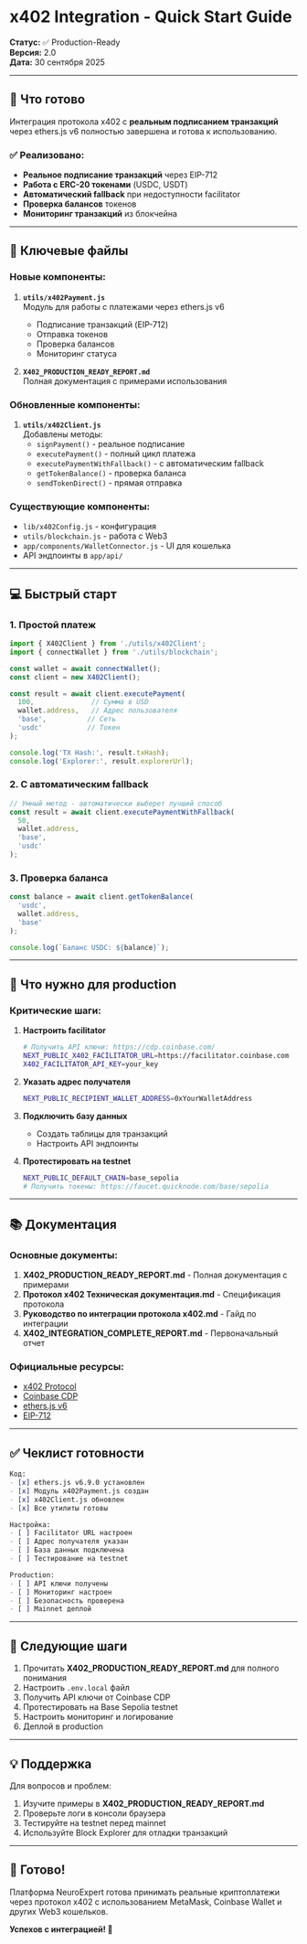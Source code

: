 # x402 Integration - Quick Start Guide

**Статус:** ✅ Production-Ready  
**Версия:** 2.0  
**Дата:** 30 сентября 2025

---

## 🚀 Что готово

Интеграция протокола x402 с **реальным подписанием транзакций** через ethers.js v6 полностью завершена и готова к использованию.

### ✅ Реализовано:

- **Реальное подписание транзакций** через EIP-712
- **Работа с ERC-20 токенами** (USDC, USDT)
- **Автоматический fallback** при недоступности facilitator
- **Проверка балансов** токенов
- **Мониторинг транзакций** из блокчейна

---

## 📁 Ключевые файлы

### Новые компоненты:

1. **`utils/x402Payment.js`**  
   Модуль для работы с платежами через ethers.js v6
   - Подписание транзакций (EIP-712)
   - Отправка токенов
   - Проверка балансов
   - Мониторинг статуса

2. **`X402_PRODUCTION_READY_REPORT.md`**  
   Полная документация с примерами использования

### Обновленные компоненты:

1. **`utils/x402Client.js`**  
   Добавлены методы:
   - `signPayment()` - реальное подписание
   - `executePayment()` - полный цикл платежа
   - `executePaymentWithFallback()` - с автоматическим fallback
   - `getTokenBalance()` - проверка баланса
   - `sendTokenDirect()` - прямая отправка

### Существующие компоненты:

- `lib/x402Config.js` - конфигурация
- `utils/blockchain.js` - работа с Web3
- `app/components/WalletConnector.js` - UI для кошелька
- API эндпоинты в `app/api/`

---

## 💻 Быстрый старт

### 1. Простой платеж

```javascript
import { X402Client } from './utils/x402Client';
import { connectWallet } from './utils/blockchain';

const wallet = await connectWallet();
const client = new X402Client();

const result = await client.executePayment(
  100,              // Сумма в USD
  wallet.address,   // Адрес пользователя
  'base',          // Сеть
  'usdc'           // Токен
);

console.log('TX Hash:', result.txHash);
console.log('Explorer:', result.explorerUrl);
```

### 2. С автоматическим fallback

```javascript
// Умный метод - автоматически выберет лучший способ
const result = await client.executePaymentWithFallback(
  50,
  wallet.address,
  'base',
  'usdc'
);
```

### 3. Проверка баланса

```javascript
const balance = await client.getTokenBalance(
  'usdc',
  wallet.address,
  'base'
);

console.log(`Баланс USDC: ${balance}`);
```

---

## 🔧 Что нужно для production

### Критические шаги:

1. **Настроить facilitator**
   ```bash
   # Получить API ключи: https://cdp.coinbase.com/
   NEXT_PUBLIC_X402_FACILITATOR_URL=https://facilitator.coinbase.com
   X402_FACILITATOR_API_KEY=your_key
   ```

2. **Указать адрес получателя**
   ```bash
   NEXT_PUBLIC_RECIPIENT_WALLET_ADDRESS=0xYourWalletAddress
   ```

3. **Подключить базу данных**
   - Создать таблицы для транзакций
   - Настроить API эндпоинты

4. **Протестировать на testnet**
   ```bash
   NEXT_PUBLIC_DEFAULT_CHAIN=base_sepolia
   # Получить токены: https://faucet.quicknode.com/base/sepolia
   ```

---

## 📚 Документация

### Основные документы:

1. **X402_PRODUCTION_READY_REPORT.md** - Полная документация с примерами
2. **Протокол x402 Техническая документация.md** - Спецификация протокола
3. **Руководство по интеграции протокола x402.md** - Гайд по интеграции
4. **X402_INTEGRATION_COMPLETE_REPORT.md** - Первоначальный отчет

### Официальные ресурсы:

- [x402 Protocol](https://www.x402.org/)
- [Coinbase CDP](https://docs.cdp.coinbase.com/x402/docs/welcome)
- [ethers.js v6](https://docs.ethers.org/v6/)
- [EIP-712](https://eips.ethereum.org/EIPS/eip-712)

---

## ✅ Чеклист готовности

```markdown
Код:
- [x] ethers.js v6.9.0 установлен
- [x] Модуль x402Payment.js создан
- [x] x402Client.js обновлен
- [x] Все утилиты готовы

Настройка:
- [ ] Facilitator URL настроен
- [ ] Адрес получателя указан
- [ ] База данных подключена
- [ ] Тестирование на testnet

Production:
- [ ] API ключи получены
- [ ] Мониторинг настроен
- [ ] Безопасность проверена
- [ ] Mainnet деплой
```

---

## 🎯 Следующие шаги

1. Прочитать **X402_PRODUCTION_READY_REPORT.md** для полного понимания
2. Настроить `.env.local` файл
3. Получить API ключи от Coinbase CDP
4. Протестировать на Base Sepolia testnet
5. Настроить мониторинг и логирование
6. Деплой в production

---

## 💡 Поддержка

Для вопросов и проблем:

1. Изучите примеры в **X402_PRODUCTION_READY_REPORT.md**
2. Проверьте логи в консоли браузера
3. Тестируйте на testnet перед mainnet
4. Используйте Block Explorer для отладки транзакций

---

## 🎉 Готово!

Платформа NeuroExpert готова принимать реальные криптоплатежи через протокол x402 с использованием MetaMask, Coinbase Wallet и других Web3 кошельков.

**Успехов с интеграцией! 🚀**
